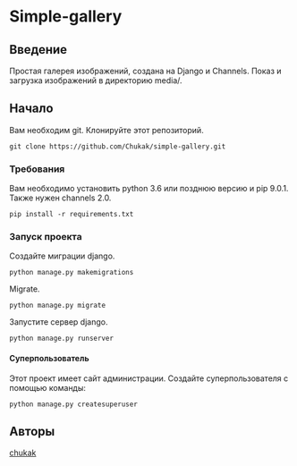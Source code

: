 # Simple-gallery

## Введение
Простая галерея изображений, создана на Django и Channels.
Показ и загрузка изображений в директорию media/.

## Начало
Вам необходим git. Клонируйте этот репозиторий.

```
git clone https://github.com/Chukak/simple-gallery.git
```

### Требования
Вам необходимо установить python 3.6 или позднюю версию и pip 9.0.1.
Также нужен channels 2.0.

```
pip install -r requirements.txt
```

### Запуск проекта
Создайте миграции django.

``` python manage.py makemigrations ```

Migrate.

``` python manage.py migrate ```

Запустите сервер django.

``` python manage.py runserver ```

#### Суперпользователь
Этот проект имеет сайт администрации. Создайте суперпользователя с помощью команды:

``` python manage.py createsuperuser ```

## Авторы
[chukak](https://github.com/Chukak)